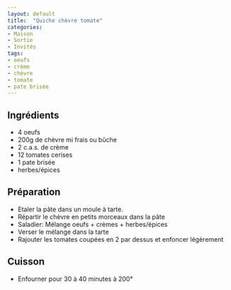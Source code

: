 ```yaml
---
layout: default
title:  "Quiche chèvre tomate"
categories:
- Maison
- Sortie
- Invités
tags:
- oeufs
- crème
- chèvre
- tomate
- pate brisée
---
```

## Ingrédients
- 4 oeufs
- 200g de chèvre mi frais ou bûche
- 2 c.a.s. de crème
- 12 tomates cerises
- 1 pate brisée
- herbes/épices

## Préparation
- Etaler la pâte dans un moule à tarte.
- Répartir le chèvre en petits morceaux dans la pâte
- Saladier: Mélange oeufs + crèmes + herbes/épices
- Verser le mélange dans la tarte
- Rajouter les tomates coupées en 2 par dessus et enfoncer légèrement

## Cuisson
- Enfourner pour 30 à 40 minutes à 200°
